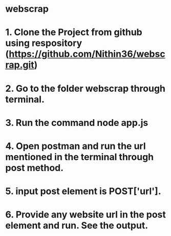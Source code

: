 # webscrap
# 1. Clone  the Project from github using respository (https://github.com/Nithin36/webscrap.git)
# 2. Go to the folder webscrap through terminal.
# 3. Run the command node app.js
# 4. Open postman  and  run the url mentioned in the terminal through post method.
# 5. input post element is POST['url'].
# 6. Provide any website url in the post element and run. See the output. 